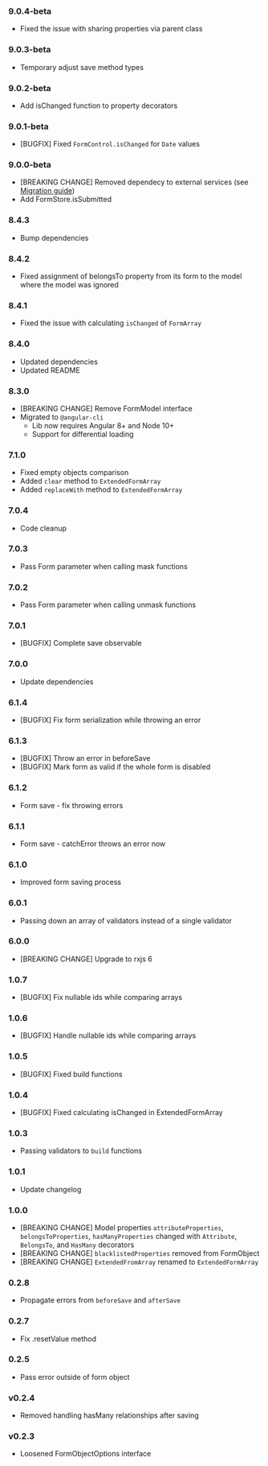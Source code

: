 ### 9.0.4-beta

  * Fixed the issue with sharing properties via parent class

### 9.0.3-beta

  * Temporary adjust save method types

### 9.0.2-beta

  * Add isChanged function to property decorators

### 9.0.1-beta

  * [BUGFIX] Fixed `FormControl.isChanged` for `Date` values

### 9.0.0-beta

  * [BREAKING CHANGE] Removed dependecy to external services (see [Migration guide](https://infinum.github.io/ngx-form-object/docs/migration-guide#saving-a-form))
  * Add FormStore.isSubmitted

### 8.4.3

  * Bump dependencies

### 8.4.2

  * Fixed assignment of belongsTo property from its form to the model where the model was ignored

### 8.4.1

  * Fixed the issue with calculating `isChanged` of `FormArray`

### 8.4.0

  * Updated dependencies
  * Updated README

### 8.3.0

  * [BREAKING CHANGE] Remove FormModel interface
  * Migrated to `@angular-cli`
    * Lib now requires Angular 8+ and Node 10+
    * Support for differential loading

### 7.1.0

  * Fixed empty objects comparison
  * Added `clear` method to `ExtendedFormArray`
  * Added `replaceWith` method to `ExtendedFormArray`

### 7.0.4

  * Code cleanup

### 7.0.3

  * Pass Form parameter when calling mask functions

### 7.0.2

  * Pass Form parameter when calling unmask functions

### 7.0.1

  * [BUGFIX] Complete save observable

### 7.0.0

  * Update dependencies

### 6.1.4

  * [BUGFIX] Fix form serialization while throwing an error

### 6.1.3

  * [BUGFIX] Throw an error in beforeSave
  * [BUGFIX] Mark form as valid if the whole form is disabled

### 6.1.2

  * Form save - fix throwing errors

### 6.1.1

  * Form save - catchError throws an error now

### 6.1.0

  * Improved form saving process

### 6.0.1

  * Passing down an array of validators instead of a single validator

### 6.0.0

  * [BREAKING CHANGE] Upgrade to rxjs 6

### 1.0.7

  * [BUGFIX] Fix nullable ids while comparing arrays

### 1.0.6

  * [BUGFIX] Handle nullable ids while comparing arrays

### 1.0.5

  * [BUGFIX] Fixed build functions

### 1.0.4

  * [BUGFIX] Fixed calculating isChanged in ExtendedFormArray

### 1.0.3

  * Passing validators to `build` functions

### 1.0.1

  * Update changelog

### 1.0.0

  * [BREAKING CHANGE] Model properties `attributeProperties`, `belongsToProperties`, `hasManyProperties` changed with `Attribute`, `BelongsTo`, and `HasMany` decorators
  * [BREAKING CHANGE] `blacklistedProperties` removed from FormObject
  * [BREAKING CHANGE] `ExtendedFromArray` renamed to `ExtendedFormArray`

### 0.2.8

  * Propagate errors from `beforeSave` and `afterSave`

### 0.2.7

  * Fix .resetValue method

### 0.2.5

  * Pass error outside of form object

### v0.2.4

  * Removed handling hasMany relationships after saving

### v0.2.3

  * Loosened FormObjectOptions interface
